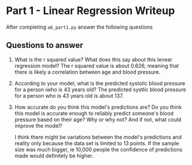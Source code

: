 # Part 1 - Linear Regression Writeup

After completing `a6_part1.py` answer the following questions

## Questions to answer

1. What is the r squared value?  What does this say about this lenear regression model?
    The r squared value is about 0.626, meaning that there is likely a  correlation between age and blood pressure.

2. According to your model, what is the predicted systolic blood pressure for a person iwho is 43 years old?
    The predicted systlic blood pressure for a person who is 43 years old is about 137.

3. How accurate do you think this model's predictions are?  Do you think this model is accurate enough to reliably predict someone's blood pressure based on their age?  Why or why not?  And if not, what could improve the model?

    I think there might be variations between the model's predictions and reality only because the data set is limited to 13 points. If the sample size was much bigger, ie 10,000 people the confidence of predictions made would definitely be higher. 